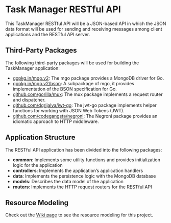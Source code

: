 # Task Manager RESTful API

This TaskManager RESTful API will be a JSON-based API in which the JSON data format will be used for sending and receiving messages among client applications and the RESTful API server.

## Third-Party Packages

The following third-party packages will be used for building the TaskManager application:

* [gopkg.in/mgo.v2](gopkg.in/mgo.v2): The mgo package provides a MongoDB driver for Go.
* [gopkg.in/mgo.v2/bson](gopkg.in/mgo.v2/bson): A subpackage of mgo, it provides implementation of the
  BSON specification for Go.
* [github.com/gorilla/mux](github.com/gorilla/mux): The mux package implements a request router and dispatcher.
* [github.com/dgrijalva/jwt-go](github.com/dgrijalva/jwt-go): The jwt-go package implements helper functions for working with JSON Web Tokens (JWT).
* [github.com/codegangsta/negroni](github.com/codegangsta/negroni): The Negroni package provides an idiomatic approach to HTTP middleware.

## Application Structure

The RESTful API application has been divided into the following packages:

* **common**: Implements some utility functions and provides initialization logic for the application
* **controllers**: Implements the application’s application handlers
* **data**: Implements the persistence logic with the MongoDB database
* **models**: Describes the data model of the application
* **routers**: Implements the HTTP request routers for the RESTful API

## Resource Modeling

Check out the [Wiki page](https://github.com/antoniwan/go-taskmanager/wiki/Resource-Modeling-for-the-Task-Manager-API) to see the resource modeling for this project.
